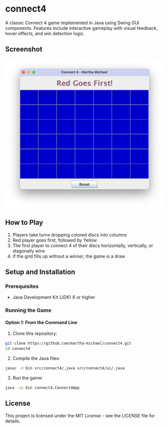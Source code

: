 # connect4
A classic Connect 4 game implemented in Java using Swing GUI components. Features include interactive gameplay with visual feedback, hover effects, and win detection logic.

## Screenshot
![Game Board Screenshot](assets/connect4_ui.png)

## How to Play

1. Players take turns dropping colored discs into columns
2. Red player goes first, followed by Yellow
3. The first player to connect 4 of their discs horizontally, vertically, or diagonally wins
4. If the grid fills up without a winner, the game is a draw

## Setup and Installation

### Prerequisites
- Java Development Kit (JDK) 8 or higher

### Running the Game

#### Option 1: From the Command Line
1. Clone this repository:

```bash
git clone https://github.com/martha-michael/connect4.git
cd connect4
```

2. Compile the Java files:

```bash
javac -d bin src/connect4/.java src/connect4/ui/.java
```

3. Run the game:

```bash
java -cp bin connect4.Connect4App
```

## License

This project is licensed under the MIT License - see the LICENSE file for details.
